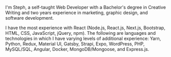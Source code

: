 I'm Steph, a self-taught Web Developer with a Bachelor's degree in Creative Writing and two years experience in marketing, graphic design, and software development.

I have the most experience with React (Node.js, React.js, Next.js, Bootstrap, HTML, CSS, JavaScript, jQuery, npm). The following are languages and technologies in which I have varying levels of additional experience: Yarn, Python, Redux, Material UI, Gatsby, Strapi, Expo, WordPress, PHP, MySQL/SQL, Angular, Docker, MongoDB/Mongoose, and Express.js.
